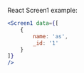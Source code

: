 React Screen1 example:

```jsx
<Screen1 data={[
    {
        name: 'as',
        _id: '1'
    }
]}
/>
```


